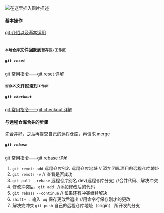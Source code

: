 ![在这里插入图片描述](https://img-blog.csdnimg.cn/20201101161443780.png?x-oss-process=image/watermark,type_ZmFuZ3poZW5naGVpdGk,shadow_10,text_aHR0cHM6Ly9ibG9nLmNzZG4ubmV0L3dfRF9sdWZlaQ==,size_16,color_FFFFFF,t_70#pic_center)

#### 基本操作

[git 介绍以及基本运用](https://blog.csdn.net/w_D_lufei/article/details/103005197)
</br>
</br>

#### `本地仓库`文件回退到`暂存区/工作区`

##### `git reset`

[git 常用指令——git reset 详解](https://blog.csdn.net/w_D_lufei/article/details/109411482)
<br/>

#### `暂存区`文件回退到`工作区`

##### `git checkout`

[git 常用指令——git checkout 详解](https://blog.csdn.net/w_D_lufei/article/details/109429173)
<br/>

#### 与远程仓库合并的步骤

先合并好，之后再提交自己的远程仓库，再请求 merge

##### `git rebase`

[git 常用指令——git rebase 详解](https://blog.csdn.net/w_D_lufei/article/details/109426835)

1.  `git remote add` 远程仓库别名 远程仓库地址 // 添加团队项目的远程仓库地址
2.  `git remote -v` // 查看是否成功
3.  `git pull --rebase` 远程仓库别名 dev(远程仓库分支) //合并代码、解决冲突
4.  修改冲突后，`git add.` //添加修改后的代码
5.  `git rebase --continue` // 如果还有冲突继续解决
6.  `shift`+` :` 输入` wq` 保存更改后退出 //用命令行保存刚才的更改
7.  解决完冲突 `git push` 自己的远程仓库地址（origin） 所开发的分支
